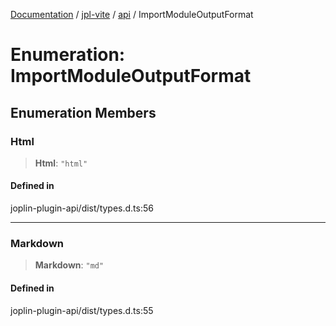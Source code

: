 [Documentation](../../../packages.md) / [jpl-vite](../../index.md) / [api](../index.md) / ImportModuleOutputFormat

# Enumeration: ImportModuleOutputFormat

## Enumeration Members

### Html

> **Html**: `"html"`

#### Defined in

joplin-plugin-api/dist/types.d.ts:56

---

### Markdown

> **Markdown**: `"md"`

#### Defined in

joplin-plugin-api/dist/types.d.ts:55
